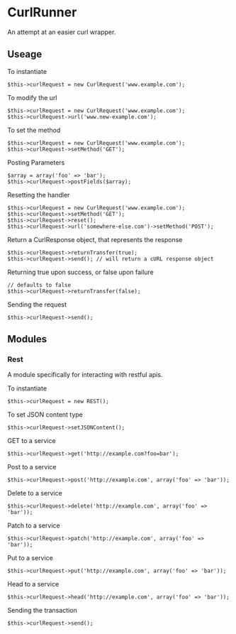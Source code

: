 # CurlRunner

An attempt at an easier curl wrapper.

## Useage

To instantiate

    $this->curlRequest = new CurlRequest('www.example.com');
  
To modify the url

    $this->curlRequest = new CurlRequest('www.example.com');
    $this->curlRequest->url('www.new-example.com');

To set the method

    $this->curlRequest = new CurlRequest('www.example.com');
    $this->curlRequest->setMethod('GET');
  
Posting Parameters

    $array = array('foo' => 'bar');
    $this->curlRequest->postFields($array);

Resetting the handler

    $this->curlRequest = new CurlRequest('www.example.com');
    $this->curlRequest->setMethod('GET');
    $this->curlRequest->reset();
    $this->curlRequest->url('somewhere-else.com')->setMethod('POST');
    
Return a CurlResponse object, that represents the response

    $this->curlRequest->returnTransfer(true);
    $this->curlRequest->send(); // will return a cURL response object

Returning true upon success, or false upon failure

    // defaults to false
    $this->curlRequest->returnTransfer(false);

Sending the request

    $this->curlRequest->send();
  
## Modules

### Rest

A module specifically for interacting with restful apis.

To instantiate

    $this->curlRequest = new REST();
    
To set JSON content type

    $this->curlRequest->setJSONContent();
    
GET to a service

    $this->curlRequest->get('http://example.com?foo=bar');

Post to a service

    $this->curlRequest->post('http://example.com', array('foo' => 'bar'));

Delete to a service

    $this->curlRequest->delete('http://example.com', array('foo' => 'bar'));

Patch to a service

    $this->curlRequest->patch('http://example.com', array('foo' => 'bar'));

Put to a service

    $this->curlRequest->put('http://example.com', array('foo' => 'bar'));
    
Head to a service

    $this->curlRequest->head('http://example.com', array('foo' => 'bar'));

Sending the transaction

    $this->curlRequest->send();
